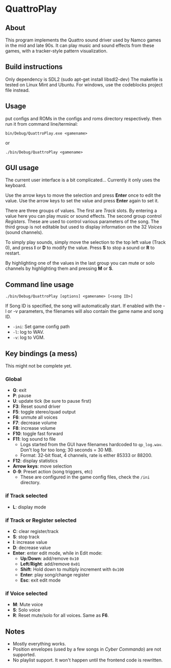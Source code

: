 # QuattroPlay

## About

This program implements the Quattro sound driver used by Namco games in the mid and late 90s. It can play music and sound effects from these games, with a tracker-style pattern visualization.

## Build instructions

Only dependency is SDL2 (sudo apt-get install libsdl2-dev)
The makefile is tested on Linux Mint and Ubuntu.
For windows, use the codeblocks project file instead.

## Usage

put configs and ROMs in the configs and roms directory respectively.
then run it from command line/terminal:

	bin/Debug/QuattroPlay.exe <gamename>
or

	./bin/Debug/QuattroPlay <gamename>
 
## GUI usage

The current user interface is a bit complicated... Currently it only uses the keyboard.

Use the arrow keys to move the selection and press __Enter__ once to edit the value. Use the arrow keys to set the value and press __Enter__ again to set it.

There are three groups of values. The first are _Track_ slots. By entering a value here you can play music or sound effects. The second group control _Registers_. These are used to control various parameters of the song. The third group is not editable but used to display information on the 32 _Voices_ (sound channels).

To simply play sounds, simply move the selection to the top left value (Track 0), and press __I__ or __D__ to modify the value. Press __S__ to stop a sound or __R__ to restart.

By highlighting one of the values in the last group you can mute or solo channels by highlighting them and pressing __M__ or __S__.

## Command line usage

	./bin/Debug/QuattroPlay [options] <gamename> [<song ID>]

If Song ID is specified, the song will automatically start. If enabled with
the -l or -v parameters, the filenames will also contain the game name and
song ID.
 
*	`-ini`: Set game config path
*	`-l`: log to WAV.
*	`-v`: log to VGM.
 
## Key bindings (a mess)

This might not be complete yet.
 
###	Global
*	__Q__: exit
*	__P__: pause
*	__U__: update tick (be sure to pause first)
*	__F3__: Reset sound driver
*	__F5__: toggle stereo/quad output
*	__F6__: unmute all voices
*	__F7__: decrease volume
*	__F8__: increase volume
*	__F10__: toggle fast forward
*	__F11__: log sound to file
	*	Logs started from the GUI have filenames hardcoded to `qp_log.wav`. Don't log for too long; 30 seconds = 30 MB.
	*	Format: 32-bit float, 4 channels, rate is either 85333 or 88200.
*	__F12__: display statistics
*	__Arrow keys__: move selection
*	__0__-__9__: Preset action (song triggers, etc)
	*	These are configured in the game config files, check the `/ini` directory.
###	if Track selected
*	__L__: display mode
### if Track or Register selected
*	__C__: clear register/track
*	__S__: stop track
*	__I__: increase value
*	__D__: decrease value
*	__Enter__: enter edit mode, while in Edit mode:
	*	__Up__/__Down__: add/remove `0x10`
	*	__Left__/__Right__: add/remove `0x01`
	*	__Shift__: Hold down to multiply increment with `0x100`
	*	__Enter__: play song/change register
	*	__Esc__: exit edit mode
### if Voice selected
*	__M__: Mute voice
*	__S__: Solo voice
*	__R__: Reset mute/solo for all voices. Same as __F6__.

## Notes
*	Mostly everything works.
*	Position envelopes (used by a few songs in _Cyber Commando_) are not supported.
*	No playlist support. It won't happen until the frontend code is rewritten.

